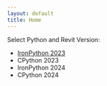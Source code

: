 ```yaml
---
layout: default
title: Home
---
```


Select Python and Revit Version:

- [IronPython 2023](https://gerhardpaw.github.io/RevitPythonDatabase/IronPython2023/)
- CPython 2023
- IronPython 2024
- CPython 2024

